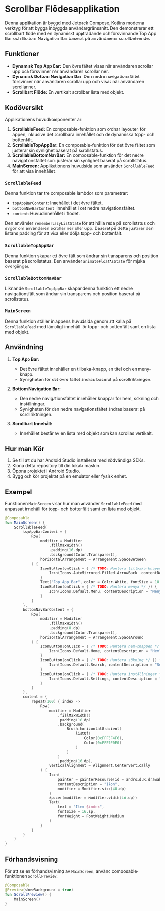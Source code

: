 # Scrollbar Flödesapplikation

Denna applikation är byggd med Jetpack Compose, Kotlins moderna verktyg för att bygga inbyggda användargränssnitt. Den demonstrerar ett scrollbart flöde med en dynamiskt uppträdande och försvinnande Top App Bar och Bottom Navigation Bar baserat på användarens scrollbeteende.

## Funktioner

- **Dynamisk Top App Bar:** Den övre fältet visas när användaren scrollar upp och försvinner när användaren scrollar ner.
- **Dynamisk Bottom Navigation Bar:** Den nedre navigationsfältet försvinner när användaren scrollar upp och visas när användaren scrollar ner.
- **Scrollbart Flöde:** En vertikalt scrollbar lista med objekt.

## Kodöversikt

Applikationens huvudkomponenter är:

1. **ScrollableFeed:** En composable-funktion som ordnar layouten för appen, inklusive det scrollbara innehållet och de dynamiska topp- och bottenfält.
2. **ScrollableTopAppBar:** En composable-funktion för det övre fältet som justerar sin synlighet baserat på scrollstatus.
3. **ScrollableBottomNavBar:** En composable-funktion för det nedre navigationsfältet som justerar sin synlighet baserat på scrollstatus.
4. **MainScreen:** Applikationens huvudsida som använder `ScrollableFeed` för att visa innehållet.

### `ScrollableFeed`

Denna funktion tar tre composable lambdor som parametrar:
- `topAppBarContent`: Innehållet i det övre fältet.
- `bottomNavBarContent`: Innehållet i det nedre navigationsfältet.
- `content`: Huvudinnehållet i flödet.

Den använder `rememberLazyListState` för att hålla reda på scrollstatus och avgör om användaren scrollar ner eller upp. Baserat på detta justerar den listans padding för att visa eller dölja topp- och bottenfält.

### `ScrollableTopAppBar`

Denna funktion skapar ett övre fält som ändrar sin transparens och position baserat på scrollstatus. Den använder `animateFloatAsState` för mjuka övergångar.

### `ScrollableBottomNavBar`

Liknande `ScrollableTopAppBar` skapar denna funktion ett nedre navigationsfält som ändrar sin transparens och position baserat på scrollstatus.

### `MainScreen`

Denna funktion ställer in appens huvudsida genom att kalla på `ScrollableFeed` med lämpligt innehåll för topp- och bottenfält samt en lista med objekt.

## Användning

1. **Top App Bar:**
   - Det övre fältet innehåller en tillbaka-knapp, en titel och en meny-knapp.
   - Synligheten för det övre fältet ändras baserat på scrollriktningen.

2. **Bottom Navigation Bar:**
   - Den nedre navigationsfältet innehåller knappar för hem, sökning och inställningar.
   - Synligheten för den nedre navigationsfältet ändras baserat på scrollriktningen.

3. **Scrollbart Innehåll:**
   - Innehållet består av en lista med objekt som kan scrollas vertikalt.

## Hur man Kör

1. Se till att du har Android Studio installerat med nödvändiga SDKs.
2. Klona detta repository till din lokala maskin.
3. Öppna projektet i Android Studio.
4. Bygg och kör projektet på en emulator eller fysisk enhet.

## Exempel

Funktionen `MainScreen` visar hur man använder `ScrollableFeed` med anpassat innehåll för topp- och bottenfält samt en lista med objekt.

```kotlin
@Composable
fun MainScreen() {
    ScrollableFeed(
        topAppBarContent = {
            Row(
                modifier = Modifier
                    .fillMaxWidth()
                    .padding(16.dp)
                    .background(Color.Transparent),
                horizontalArrangement = Arrangement.SpaceBetween
            ) {
                IconButton(onClick = { /* TODO: Hantera tillbaka-knappen */ }) {
                    Icon(Icons.AutoMirrored.Filled.ArrowBack, contentDescription = "Tillbaka", tint = Color.White)
                }
                Text("Top App Bar", color = Color.White, fontSize = 18.sp, fontWeight = FontWeight.Bold)
                IconButton(onClick = { /* TODO: Hantera menyn */ }) {
                    Icon(Icons.Default.Menu, contentDescription = "Meny", tint = Color.White)
                }
            }
        },
        bottomNavBarContent = {
            Row(
                modifier = Modifier
                    .fillMaxWidth()
                    .padding(8.dp)
                    .background(Color.Transparent),
                horizontalArrangement = Arrangement.SpaceAround
            ) {
                IconButton(onClick = { /* TODO: Hantera hem-knappen */ }) {
                    Icon(Icons.Default.Home, contentDescription = "Hem", tint = Color.White)
                }
                IconButton(onClick = { /* TODO: Hantera sökning */ }) {
                    Icon(Icons.Default.Search, contentDescription = "Sök", tint = Color.White)
                }
                IconButton(onClick = { /* TODO: Hantera inställningar */ }) {
                    Icon(Icons.Default.Settings, contentDescription = "Inställningar", tint = Color.White)
                }
            }
        },
        content = {
            repeat(100) { index ->
                Row(
                    modifier = Modifier
                        .fillMaxWidth()
                        .padding(16.dp)
                        .background(
                            Brush.horizontalGradient(
                                listOf(
                                    Color(0xFFF3F4F6),
                                    Color(0xFFE0E0E0)
                                )
                            )
                        )
                        .padding(16.dp),
                    verticalAlignment = Alignment.CenterVertically
                ) {
                    Icon(
                        painter = painterResource(id = android.R.drawable.ic_menu_gallery),
                        contentDescription = "Ikon",
                        modifier = Modifier.size(40.dp)
                    )
                    Spacer(modifier = Modifier.width(16.dp))
                    Text(
                        text = "Item $index",
                        fontSize = 16.sp,
                        fontWeight = FontWeight.Medium
                    )
                }
            }
        }
    )
}
```

## Förhandsvisning

För att se en förhandsvisning av `MainScreen`, använd composable-funktionen `ScrollPreview`.

```kotlin
@Composable
@Preview(showBackground = true)
fun ScrollPreview() {
    MainScreen()
}
```

